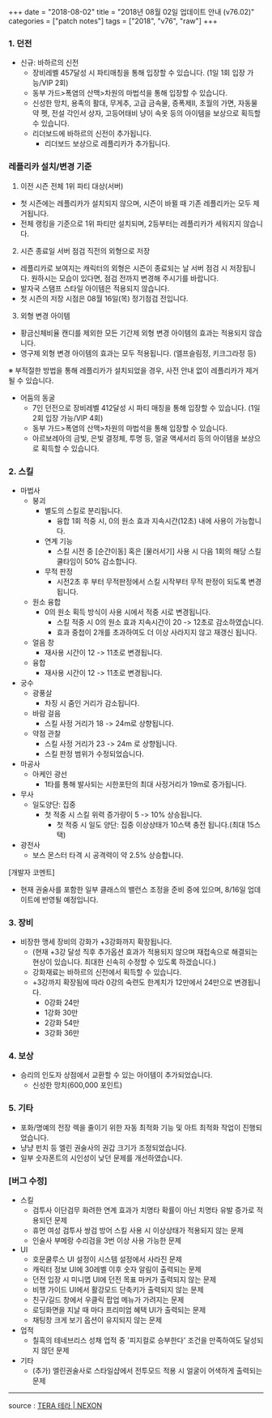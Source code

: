 +++
date = "2018-08-02"
title = "2018년 08월 02일 업데이트 안내 (v76.02)"
categories = ["patch notes"]
tags = ["2018", "v76", "raw"]
+++

### 1. 던전
- 신규: 바하르의 신전
  - 장비레벨 457달성 시 파티매칭을 통해 입장할 수 있습니다. (1일 1회 입장 가능/VIP 2회)
  - 동부 가드>폭염의 산맥>차원의 마법석을 통해 입장할 수 있습니다.
  - 신성한 망치, 용족의 활대, 무게추, 고급 금속물, 증폭제II, 초월의 가면, 자동물약 펫, 전설 각인서 상자, 고등어태비 냥이 속옷 등의 아이템을 보상으로 획득할 수 있습니다.
  - 리더보드에 바하르의 신전이 추가됩니다.
    - 리더보드 보상으로 레플리카가 추가됩니다.

### 레플리카 설치/변경 기준
1. 이전 시즌 전체 1위 파티 대상(서버)
  - 첫 시즌에는 레플리카가 설치되지 않으며, 시즌이 바뀔 때 기존 레플리카는 모두 제거됩니다.
  - 전체 랭킹을 기준으로 1위 파티만 설치되며, 2등부터는 레플리카가 세워지지 않습니다.
2. 시즌 종료일 서버 점검 직전의 외형으로 저장
  - 레플리카로 보여지는 캐릭터의 외형은 시즌이 종료되는 날 서버 점검 시 저장됩니다.
    원하시는 모습이 있다면, 점검 전까지 변경해 주시기를 바랍니다.
  - 발자국 스탬프 스타일 아이템은 적용되지 않습니다.
  - 첫 시즌의 저장 시점은 08월 16일(목) 정기점검 전입니다.
3. 외형 변경 아이템
  - 황금신체비율 캔디를 제외한 모든 기간제 외형 변경 아이템의 효과는 적용되지 않습니다.
  - 영구제 외형 변경 아이템의 효과는 모두 적용됩니다. (엘프슬림정, 키크그라정 등)

※ 부적절한 방법을 통해 레플리카가 설치되었을 경우, 사전 안내 없이 레플리카가 제거될 수 있습니다.

- 어둠의 동굴
  - 7인 던전으로 장비레벨 412달성 시 파티 매칭을 통해 입장할 수 있습니다. (1일 2회 입장 가능/VIP 4회)
  - 동부 가드>폭염의 산맥>차원의 마법석을 통해 입장할 수 있습니다.
  - 아르보레아의 금빛, 은빛 결정체, 투명 등, 얼굴 액세서리 등의 아이템을 보상으로 획득할 수 있습니다.

### 2. 스킬
- 마법사
  - 붕괴
    - 별도의 스킬로 분리됩니다.
      - 융합 1회 적중 시, 0의 원소 효과 지속시간(12초) 내에 사용이 가능합니다.
    - 연계 기능
      - 스킬 시전 중 [순간이동] 혹은 [물러서기] 사용 시 다음 1회의 해당 스킬 쿨타임이 50% 감소합니다.
    - 무적 판정
      - 시전2초 후 부터 무적판정에서 스킬 시작부터 무적 판정이 되도록 변경됩니다.
  - 원소 융합
    - 0의 원소 획득 방식이 사용 시에서 적중 시로 변경됩니다.
      - 스킬 적중 시 0의 원소 효과 지속시간이 20 -> 12초로 감소하였습니다.
      - 효과 중첩이 2개를 초과하여도 더 이상 사라지지 않고 재갱신 됩니다.
  - 얼음 창
    - 재사용 시간이 12 -> 11초로 변경됩니다.
  - 융합
    - 재사용 시간이 12 -> 11초로 변경됩니다.
- 궁수
  - 광풍살
    - 차징 시 줌인 거리가 감소됩니다.
  - 바람 걸음
    - 스킬 사정 거리가 18 -> 24m로 상향됩니다.
  - 약점 관찰
    - 스킬 사정 거리가 23 -> 24m 로 상향됩니다.
    - 스킬 판정 범위가 수정되었습니다.
- 마공사
  - 아케인 광선
    - 1타를 통해 발사되는 시한포탄의 최대 사정거리가 19m로 증가됩니다.
- 무사
  - 일도양단: 집중
    - 첫 적중 시 스킬 위력 증가량이 5 -> 10% 상승됩니다.
      - 첫 적중 시 일도 양단: 집중 이상상태가 10스택 충전 됩니다.(최대 15스택)
- 광전사
  - 보스 몬스터 타격 시 공격력이 약 2.5% 상승합니다.
  
[개발자 코멘트]
- 현재 권술사를 포함한 일부 클래스의 밸런스 조정을 준비 중에 있으며, 8/16일 업데이트에 반영될 예정입니다.

### 3. 장비
- 비장한 맹세 장비의 강화가 +3강화까지 확장됩니다.
  - (현재 +3강 달성 직후 추가옵션 효과가 적용되지 않으며 재접속으로 해결되는 현상이 있습니다. 최대한 신속히 수정할 수 있도록 하겠습니다.)
  - 강화재료는 바하르의 신전에서 획득할 수 있습니다.
  - +3강까지 확장됨에 따라 0강의 숙련도 한계치가 12만에서 24만으로 변경됩니다.
    - 0강화 24만
    - 1강화 30만
    - 2강화 54만
    - 3강화 36만

### 4. 보상
- 승리의 인도자 상점에서 교환할 수 있는 아이템이 추가되었습니다.
  - 신성한 망치(600,000 포인트)

### 5. 기타
- 포화/명예의 전장 렉을 줄이기 위한 자동 최적화 기능 및 아트 최적화 작업이 진행되었습니다.
- 냥냥 펀치 등 엘린 권술사의 권갑 크기가 조정되었습니다.
- 일부 숫자폰트의 시인성이 낮던 문제를 개선하였습니다.

### [버그 수정]
- 스킬
  - 검투사 이단검무 화려한 연계 효과가 치명타 확률이 아닌 치명타 유발 증가로 적용되던 문제
  - 휴먼 여성 검투사 쌍검 방어 스킬 사용 시 이상상태가 적용되지 않는 문제
  - 인술사 부메랑 수리검을 3번 이상 사용 가능한 문제
- UI
  - 호문쿨루스 UI 설정이 시스템 설정에서 사라진 문제
  - 캐릭터 정보 UI에 30레벨 이후 숫자 알림이 출력되는 문제
  - 던전 입장 시 미니맵 UI에 던전 목표 마커가 출력되지 않는 문제
  - 비행 가이드 UI에서 활강모드 단축키가 출력되지 않는 문제
  - 친구/길드 창에서 우클릭 팝업 메뉴가 가려지는 문제
  - 로딩화면을 지날 때 마다 프리미엄 혜택 UI가 출력되는 문제
  - 채팅창 크게 보기 옵션이 유지되지 않는 문제
- 업적
  - 칠흑의 테네브리스 성채 업적 중 '피지컬로 승부한다' 조건을 만족하여도 달성되지 않던 문제
- 기타
  - (추가) 엘린권술사로 스타일샵에서 전투모드 적용 시 얼굴이 어색하게 출력되는 문제

----

source : [TERA 테라 | NEXON](http://tera.nexon.com/news/update/view.aspx?n4articlesn=350)
